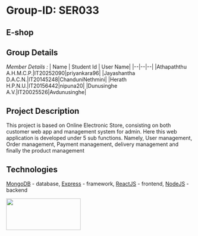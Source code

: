 
# Group-ID: SER033 
## E-shop
## Group Details

*Member Details :*
| Name | Student Id | User Name|
|--|--|--|
|Athapaththu A.H.M.C.P.|IT20252090|priyankara96|
|Jayashantha D.A.C.N.|IT20145248|ChanduniNethmini|
|Herath H.P.N.U.|IT20156442|nipuna20|
|Dunusinghe A.V.|IT20025526|Avdunusinghe|

## Project Description
This project is based on Online Electronic Store, consisting on both customer web app and management system for admin. Here this web application is developed under 5 sub functions. Namely, 
User management, Order management, Payment management, delivery management and finally the product management 

## Technologies
[MongoDB](https://www.mongodb.com/) - database,
[Express](https://www.npmjs.com/package/express) - framework,
[ReactJS](https://reactjs.org/) - frontend,
[NodeJS](https://nodejs.org/) - backend

<img src="https://camo.githubusercontent.com/85cf7e1a8b85221e81ba91cbce29c917b91a7390bb3ca06aa31cfd1eadd7fe60/68747470733a2f2f7777772e337269746563686e6f6c6f676965732e636f6d2f77702d636f6e74656e742f75706c6f6164732f323031392f31312f4d45524e2d537461636b2d547261696e696e672d696e2d50756e652d65313537353032323432373234342e706e67"  width="200" height="85"/>